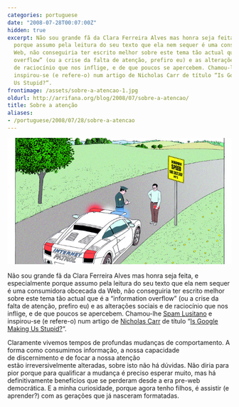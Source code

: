 ```yaml
---
categories: portuguese
date: "2008-07-28T00:07:00Z"
hidden: true
excerpt: Não sou grande fã da Clara Ferreira Alves mas honra seja feita, e especialmente
  porque assumo pela leitura do seu texto que ela nem sequer é uma consumidora obcecada da
  Web, não conseguiria ter escrito melhor sobre este tema tão actual que é a “information
  overflow” (ou a crise da falta de atenção, prefiro eu) e as alterações sociais e
  de raciocínio que nos inflige, e de que poucos se apercebem. Chamou-lhe Spam Lusitano e
  inspirou-se (e refere-o) num artigo de Nicholas Carr de título “Is Google Making
  Us Stupid?“.
frontimage: /assets/sobre-a-atencao-1.jpg
oldurl: http://arrifana.org/blog/2008/07/sobre-a-atencao/
title: Sobre a atenção
aliases:
- /portuguese/2008/07/28/sobre-a-atencao
---
```


![](/assets/sobre-a-atencao-1.jpg "photo 1")

Não sou grande fã da Clara Ferreira Alves mas honra seja feita, e especialmente porque assumo pela leitura do seu texto que ela nem sequer é uma consumidora obcecada da Web, não conseguiria ter escrito melhor sobre este tema tão actual que é a “information overflow” (ou a crise da falta de atenção, prefiro eu) e as alterações sociais e de raciocínio que nos inflige, e de que poucos se apercebem. Chamou-lhe [Spam Lusitano][1] e inspirou-se (e refere-o) num artigo de [Nicholas Carr][2] de título “[Is Google Making Us Stupid?][3]“.

Claramente vivemos tempos de profundas mudanças de comportamento. A forma como consumimos informação, a nossa capacidade de discernimento e de focar a nossa atenção estão irreversivelmente alteradas, sobre isto não há dúvidas. Não diria para pior porque para qualificar a mudança é preciso esperar muito, mas há definitivamente benefícios que se perderam desde a era pre-web democrática. E a minha curiosidade, porque agora tenho filhos, é assistir (e aprender?) com as gerações que já nasceram formatadas.

[1]: http://aeiou.expresso.pt/gen.pl?p=stories&op=view&fokey=ex.stories/376026
[2]: http://www.roughtype.com/
[3]: http://www.theatlantic.com/doc/200807/google
